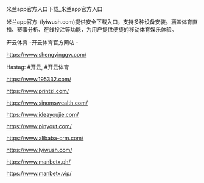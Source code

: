 米兰app官方入口下载_米兰app官方入口

米兰app官方-(lyiwush.com)提供安全下载入口，支持多种设备安装。涵盖体育直播、赛事分析、在线投注等功能，为用户提供便捷的移动体育娱乐体验。

开云体育 -开云体育官方网站 -

https://www.shengyinggw.com/

Hastag: #开云, #开云体育

https://www.195332.com/

https://www.printzl.com/

https://www.sinomswealth.com/

https://www.ideayoujie.com/

https://www.pinyout.com/

https://www.alibaba-crm.com/

https://www.lyiwush.com/

https://www.manbetx.ph/

https://www.manbetx.vip/
